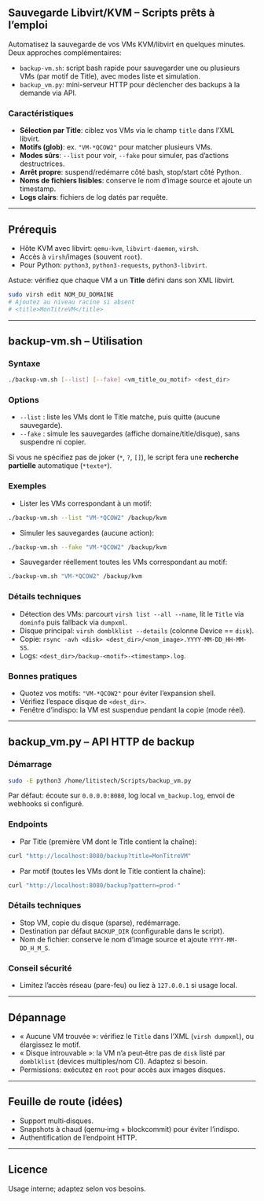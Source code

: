 ## Sauvegarde Libvirt/KVM – Scripts prêts à l’emploi

Automatisez la sauvegarde de vos VMs KVM/libvirt en quelques minutes. Deux approches complémentaires:

- `backup-vm.sh`: script bash rapide pour sauvegarder une ou plusieurs VMs (par motif de Title), avec modes liste et simulation.
- `backup_vm.py`: mini-serveur HTTP pour déclencher des backups à la demande via API.

### Caractéristiques
- **Sélection par Title**: ciblez vos VMs via le champ `title` dans l’XML libvirt.
- **Motifs (glob)**: ex. `"VM-*QCOW2"` pour matcher plusieurs VMs.
- **Modes sûrs**: `--list` pour voir, `--fake` pour simuler, pas d’actions destructrices.
- **Arrêt propre**: suspend/redémarre côté bash, stop/start côté Python.
- **Noms de fichiers lisibles**: conserve le nom d’image source et ajoute un timestamp.
- **Logs clairs**: fichiers de log datés par requête.

---

## Prérequis
- Hôte KVM avec libvirt: `qemu-kvm`, `libvirt-daemon`, `virsh`.
- Accès à `virsh`/images (souvent `root`).
- Pour Python: `python3`, `python3-requests`, `python3-libvirt`.

Astuce: vérifiez que chaque VM a un **Title** défini dans son XML libvirt.

```bash
sudo virsh edit NOM_DU_DOMAINE
# Ajoutez au niveau racine si absent
# <title>MonTitreVM</title>
```

---

## backup-vm.sh – Utilisation

### Syntaxe
```bash
./backup-vm.sh [--list] [--fake] <vm_title_ou_motif> <dest_dir>
```

### Options
- `--list` : liste les VMs dont le Title matche, puis quitte (aucune sauvegarde).
- `--fake` : simule les sauvegardes (affiche domaine/title/disque), sans suspendre ni copier.

Si vous ne spécifiez pas de joker (`*`, `?`, `[]`), le script fera une **recherche partielle** automatique (`*texte*`).

### Exemples
- Lister les VMs correspondant à un motif:
```bash
./backup-vm.sh --list "VM-*QCOW2" /backup/kvm
```

- Simuler les sauvegardes (aucune action):
```bash
./backup-vm.sh --fake "VM-*QCOW2" /backup/kvm
```

- Sauvegarder réellement toutes les VMs correspondant au motif:
```bash
./backup-vm.sh "VM-*QCOW2" /backup/kvm
```

### Détails techniques
- Détection des VMs: parcourt `virsh list --all --name`, lit le `Title` via `dominfo` puis fallback via `dumpxml`.
- Disque principal: `virsh domblklist --details` (colonne Device == `disk`).
- Copie: `rsync -avh <disk> <dest_dir>/<nom_image>.YYYY-MM-DD_HH-MM-SS`.
- Logs: `<dest_dir>/backup-<motif>-<timestamp>.log`.

### Bonnes pratiques
- Quotez vos motifs: `"VM-*QCOW2"` pour éviter l’expansion shell.
- Vérifiez l’espace disque de `<dest_dir>`.
- Fenêtre d’indispo: la VM est suspendue pendant la copie (mode réel).

---

## backup_vm.py – API HTTP de backup

### Démarrage
```bash
sudo -E python3 /home/litistech/Scripts/backup_vm.py
```

Par défaut: écoute sur `0.0.0.0:8080`, log local `vm_backup.log`, envoi de webhooks si configuré.

### Endpoints
- Par Title (première VM dont le Title contient la chaîne):
```bash
curl "http://localhost:8080/backup?title=MonTitreVM"
```

- Par motif (toutes les VMs dont le Title contient la chaîne):
```bash
curl "http://localhost:8080/backup?pattern=prod-"
```

### Détails techniques
- Stop VM, copie du disque (sparse), redémarrage.
- Destination par défaut `BACKUP_DIR` (configurable dans le script).
- Nom de fichier: conserve le nom d’image source et ajoute `YYYY-MM-DD_H_M_S`.

### Conseil sécurité
- Limitez l’accès réseau (pare-feu) ou liez à `127.0.0.1` si usage local.

---

## Dépannage
- « Aucune VM trouvée »: vérifiez le `Title` dans l’XML (`virsh dumpxml`), ou élargissez le motif.
- « Disque introuvable »: la VM n’a peut‑être pas de `disk` listé par `domblklist` (devices multiples/nom CI). Adaptez si besoin.
- Permissions: exécutez en `root` pour accès aux images disques.

---

## Feuille de route (idées)
- Support multi‑disques.
- Snapshots à chaud (qemu‑img + blockcommit) pour éviter l’indispo.
- Authentification de l’endpoint HTTP.

---

## Licence
Usage interne; adaptez selon vos besoins.


